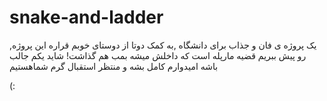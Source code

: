 # snake-and-ladder
 ,یک پروژه ی فان و جذاب برای دانشگاه
,به کمک دوتا از دوستای خوبم قراره این پروژه رو پیش ببریم
قضیه مارپله است که داخلش میشه بمب هم گذاشت! شاید یکم جالب باشه
امیدوارم کامل بشه و منتظر استقبال گرم شماهستیم 

(:
